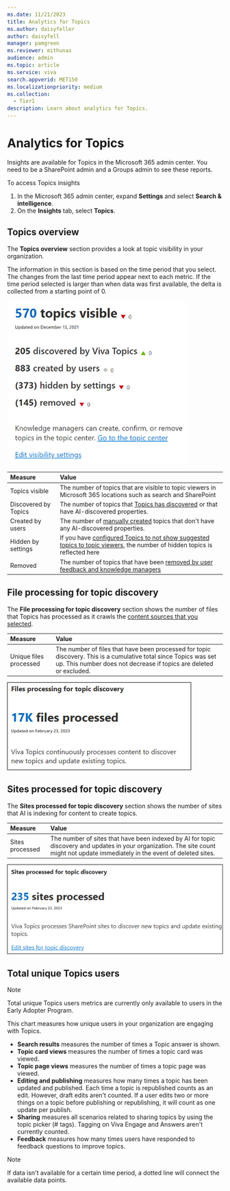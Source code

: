```yaml
---
ms.date: 11/21/2023
title: Analytics for Topics
ms.author: daisyfeller
author: daisyfell
manager: pamgreen
ms.reviewer: mithunas
audience: admin
ms.topic: article
ms.service: viva
search.appverid: MET150
ms.localizationpriority: medium
ms.collection:
  - Tier1
description: Learn about analytics for Topics.
---
```


# Analytics for Topics

Insights are available for Topics in the Microsoft 365 admin center. You need to be a SharePoint admin and a Groups admin to see these reports.

To access Topics insights

1. In the Microsoft 365 admin center, expand **Settings** and select **Search & intelligence**.
1. On the **Insights** tab, select **Topics**.

## Topics overview

The **Topics overview** section provides a look at topic visibility in your organization.

The information in this section is based on the time period that you select. The changes from the last time period appear next to each metric. If the time period selected is larger than when data was first available, the delta is collected from a starting point of 0.

![Screenshot of analytics for topics visible.](../media/topics/topics-analytics-topics-visible.png)

|Measure|Value|
|:------|:----|
|Topics visible|The number of topics that are visible to topic viewers in Microsoft 365 locations such as search and SharePoint |
|Discovered by Topics|The number of topics that [Topics has discovered](/viva/topics/topic-experiences-discovery-curation) or that have AI-discovered properties.|
|Created by users|The number of [manually created](/viva/topics/create-a-topic) topics that don't have any AI-discovered properties.|
|Hidden by settings|If you have [configured Topics to not show suggested topics to topic viewers](/viva/topics/topic-experiences-discovery#prevent-topic-viewers-from-seeing-suggested-topics), the number of hidden topics is reflected here|
|Removed|The number of topics that have been [removed by user feedback and knowledge managers](/viva/topics/manage-topics)|

## File processing for topic discovery

The **File processing for topic discovery** section shows the number of files that Topics has processed as it crawls the [content sources that you selected](/viva/topics/topic-experiences-discovery#select-sharepoint-topic-sources).

|Measure|Value|
|:------|:----|
|Unique files processed|The number of files that have been processed for topic discovery. This is a cumulative total since Topics was set up. This number does not decrease if topics are deleted or excluded.|

![Screenshot of analytics for files processed.](../media/topics/topics-files-processed.png)

## Sites processed for topic discovery

The **Sites processed for topic discovery** section shows the number of sites that AI is indexing for content to create topics.

|Measure|Value|
|:------|:----|
|Sites processed|The number of sites that have been indexed by AI for topic discovery and updates in your organization. The site count might not update immediately in the event of deleted sites.|

![Screenshot of analytics for sites processed.](../media/topics/topics-sites-processed.png)

## Total unique Topics users

>[!NOTE]
>Total unique Topics users metrics are currently only available to users in the Early Adopter Program.

This chart measures how unique users in your organization are engaging with Topics.

- **Search results** measures the number of times a Topic answer is shown.
- **Topic card views** measures the number of times a topic card was viewed.
- **Topic page views** measures the number of times a topic page was viewed.
- **Editing and publishing** measures how many times a topic has been updated and published. Each time a topic is republished counts as an edit. However, draft edits aren't counted. If a user edits two or more things on a topic before publishing or republishing, it will count as one update per publish.
- **Sharing** measures all scenarios related to sharing topics by using the topic picker (# tags). Tagging on Viva Engage and Answers aren't currently counted.
- **Feedback** measures how many times users have responded to feedback questions to improve topics.

>[!NOTE]
>If data isn't available for a certain time period, a dotted line will connect the available data points.
